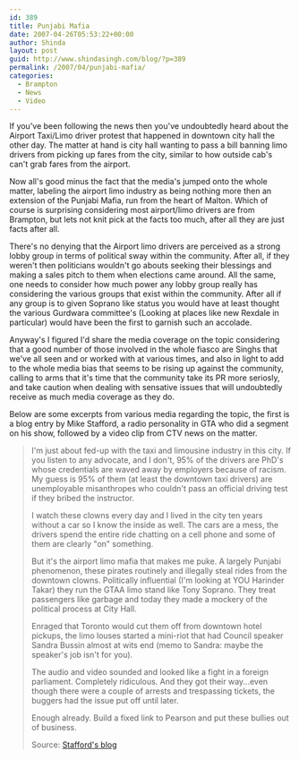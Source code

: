 ```yaml
---
id: 389
title: Punjabi Mafia
date: 2007-04-26T05:53:22+00:00
author: Shinda
layout: post
guid: http://www.shindasingh.com/blog/?p=389
permalink: /2007/04/punjabi-mafia/
categories:
  - Brampton
  - News
  - Video
---
```

If you've been following the news then you've undoubtedly heard about the Airport Taxi/Limo driver protest that happened in downtown city hall the other day. The matter at hand is city hall wanting to pass a bill banning limo drivers from picking up fares from the city, similar to how outside cab's can't grab fares from the airport.

Now all's good minus the fact that the media's jumped onto the whole matter, labeling the airport limo industry as being nothing more then an extension of the Punjabi Mafia, run from the heart of Malton. Which of course is surprising considering most airport/limo drivers are from Brampton, but lets not knit pick at the facts too much, after all they are just facts after all.

There's no denying that the Airport limo drivers are perceived as a strong lobby group in terms of political sway within the community. After all, if they weren't then politicians wouldn't go abouts seeking their blessings and making a sales pitch to them when elections came around. All the same, one needs to consider how much power any lobby group really has considering the various groups that exist within the community. After all if any group is to given Soprano like status you would have at least thought the various Gurdwara committee's (Looking at places like new Rexdale in particular) would have been the first to garnish such an accolade.

Anyway's I figured I'd share the media coverage on the topic considering that a good number of those involved in the whole fiasco are Singhs that we've all seen and or worked with at various times, and also in light to add to the whole media bias that seems to be rising up against the community, calling to arms that it's time that the community take its PR more seriosly, and take caution when dealing with sensative issues that will undoubtedly receive as much media coverage as they do.

Below are some excerpts from various media regarding the topic, the first is a blog entry by Mike Stafford, a radio personality in GTA who did a segment on his show, followed by a video clip from CTV news on the matter.

> I'm just about fed-up with the taxi and limousine industry in this city. If you listen to any advocate, and I don't, 95% of the drivers are PhD's whose credentials are waved away by employers because of racism. My guess is 95% of them (at least the downtown taxi drivers) are unemployable misanthropes who couldn't pass an official driving test if they bribed the instructor.
> 
> I watch these clowns every day and I lived in the city ten years without a car so I know the inside as well. The cars are a mess, the drivers spend the entire ride chatting on a cell phone and some of them are clearly "on" something.
> 
> But it's the airport limo mafia that makes me puke. A largely Punjabi phenomenon, these pirates routinely and illegally steal rides from the downtown clowns. Politically influential (I'm looking at YOU Harinder Takar) they run the GTAA limo stand like Tony Soprano. They treat passengers like garbage and today they made a mockery of the political process at City Hall.
> 
> Enraged that Toronto would cut them off from downtown hotel pickups, the limo louses started a mini-riot that had Council speaker Sandra Bussin almost at wits end (memo to Sandra: maybe the speaker's job isn't for you). 
> 
> The audio and video sounded and looked like a fight in a foreign parliament. Completely ridiculous. And they got their way...even though there were a couple of arrests and trespassing tickets, the buggers had the issue put off until later.
> 
> Enough already. Build a fixed link to Pearson and put these bullies out of business.
> 
> Source: [Stafford's blog](http://640toronto.com/station/blog_mike_stafford.cfm?bid=11037)</blockquote> 
> 
>
